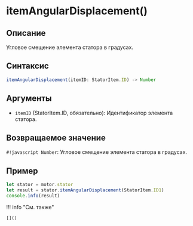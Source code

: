 # itemAngularDisplacement()

## Описание
Угловое смещение элемента статора в градусах.

## Синтаксис
```javascript
itemAngularDisplacement(itemID: StatorItem.ID) -> Number
```

## Аргументы
- `itemID` (StatorItem.ID, обязательно): Идентификатор элемента статора.

## Возвращаемое значение
`#!javascript Number`: Угловое смещение элемента статора в градусах.

## Пример
```javascript linenums="1"
let stator = motor.stator
let result = stator.itemAngularDisplacement(StatorItem.ID1)
console.info(result)
```

!!! info "См. также"

    []()


